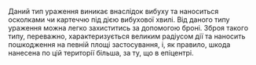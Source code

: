 Даний тип ураження виникає внаслідок вибуху та наноситься осколками чи
картеччю під дією вибухової хвилі. Від даного типу ураження можна легко
захиститись за допомогою броні. Зброя такого типу, переважно,
характеризується великим радіусом дії та наносить пошкодження на певній
площі застосування, і, як правило, шкода нанесена по цій території
більша, за ту, що в епіцентрі.